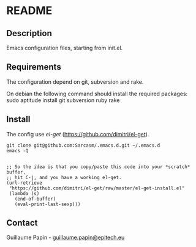 README
======

Description
-----------
Emacs configuration files, starting from init.el.

Requirements
------------
The configuration depend on git, subversion and rake.

On debian the following command should install the required packages:
    sudo aptitude install git subversion ruby rake


Install
-------
The config use *el-get* (https://github.com/dimitri/el-get).

    git clone git@github.com:Sarcasm/.emacs.d.git ~/.emacs.d
    emacs -Q


    ;; So the idea is that you copy/paste this code into your *scratch* buffer,
    ;; hit C-j, and you have a working el-get.
    (url-retrieve
     "https://github.com/dimitri/el-get/raw/master/el-get-install.el"
     (lambda (s)
       (end-of-buffer)
       (eval-print-last-sexp)))


Contact
-------
Guillaume Papin - guillaume.papin@epitech.eu
